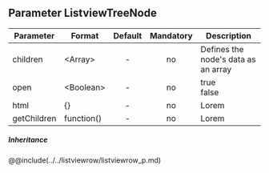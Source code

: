 ## Parameter ListviewTreeNode
|	Parameter			|			Format			|	Default					|	Mandatory	|	Description				| 
|		---				|			---				|	:---:					|	:---:		|		---					|
|	children	|	<dt>&lt;Array&gt;	|	-	|	no	|	Defines the node's data as an array	|
|	open	|	<dt>&lt;Boolean&gt;	|	-	|	no	|	<dt>true<dd><dt>false<dd>	|
|	html 	|	{}	|	-	|	no	|	Lorem	|
|	getChildren	|	<dt>function()	|	-	|	no	|	Lorem	|


##### Inheritance
@@include(../../listviewrow/listviewrow_p.md)